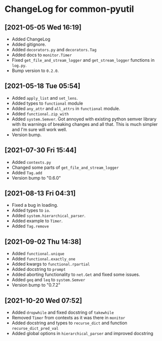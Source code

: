 # ChangeLog for common-pyutil

## [2021-05-05 Wed 16:19]
- Added ChangeLog
- Added gitignore.
- Added `decorators.py` and `decorators.Tag`
- Added docs to `monitor.Timer`
- Fixed `get_file_and_stream_logger` and `get_stream_logger` functions in `log.py`.
- Bump version to `0.2.0`.

## [2021-05-18 Tue 05:54]
- Added `apply_list` and `set_lens`.
- Added types to `functional` module
- Added `any_attr` and `all_attrs` in `functional` module.
- Added `functional.zip_with`
- Added `system.Semver`. Got annoyed with existing python semver library with
  its warnings of breaking changes and all that. This is much simpler and I'm
  sure will work well.
- Version bump.

## [2021-07-30 Fri 15:44]
- Added `contexts.py`
- Changed some parts of `get_file_and_stream_logger`
- Added `Tag.add`
- Version bump to "0.6.0"

## [2021-08-13 Fri 04:31]
- Fixed a bug in loading.
- Added types to `io`.
- Added `system.hierarchical_parser`.
- Added example to `Timer`.
- Added `Tag.remove`

## [2021-09-02 Thu 14:38]
- Added `functional.unique`
- Added `functional.exactly_one`
- Added kwargs to `functional.rpartial`
- Added docstring to `prompt`
- Added aborting functionality to `net.Get` and fixed some issues.
- Added `geq` and `leq` to `system.Semver`
- Version bump to "0.7.2"

## [2021-10-20 Wed 07:52]
- Added `dropwhile` and fixed docstring of `takewhile`
- Removed `Timer` from contexts as it was there in `monitor`
- Added docstring and types to `recurse_dict` and function `recurse_dict_pred_val`
- Added global options in `hierarchical_parser` and improved docstring
